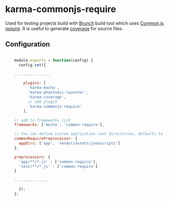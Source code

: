 karma-commonjs-require
===

Used for testing projects build with [Brunch](http://brunch.io/) build tool which uses [Common.js require](https://github.com/brunch/commonjs-require-definition). It is useful to generate [coverage](https://github.com/karma-runner/karma-coverage) for source files.

Configuration
---

```javascript

    module.exports = function(config) {
      config.set({

    ................

        plugins: [
          'karma-mocha',
          'karma-phantomjs-launcher',
          'karma-coverage',
          // add plugin
          'karma-commonjs-require'
        ],

    // add to frameworks list
    frameworks: ['mocha', 'common-require'],

    // You can define custom application root directories, defaults to ['app']
    commonRequirePreprocessor: {
      appDirs: ['app', 'vendor/assets/javascripts']
    },

    preprocessors: {
      'app/**/*.js' : ['common-require'],
      'test/**/*.js' : ['common-require']
    }

    ...............

      });
    };

```
